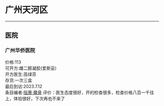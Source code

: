 # 广州天河区
___
## 医院
### 广州华侨医院
价格:113<br>
可开方:雌二醇凝胶(爱斯妥)<br>
开方医生:高绿芬<br>
存货:一次三盒<br>
最后到访:2023.7.12<br>
条目编者:[恒箫·魔骨](https://makotsu.xyz/about)
评价：医生态度很好，开的检查很多，检查价格八百一千往上，体验很好，下次再也不来了